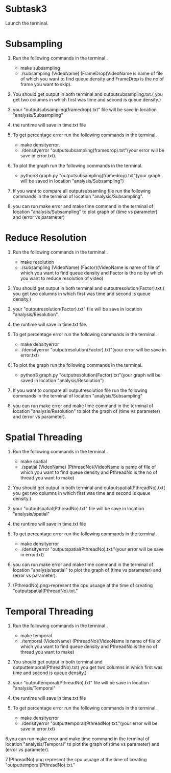 # Subtask3 #

Launch the terminal.

# Subsampling #
1. Run the following commands in the terminal .
      - make subsampling
      - ./subsampling (VideoName) (FrameDrop(VideoName is name of file of which you want to find queue density and FrameDrop is the no of frame you want to skip).
2. You should get output in both terminal and outputsubsampling<FrameDrop>.txt.( you get two columns in which first was time and second is queue density.)

3. your "outputsubsampling(framedrop).txt" file will be save in location "analysis/Subsampling"
4. the runtime will save in time.txt file
5. To get percentage error run the following commands in the terminal.
     - make densityerror.
     - ./densityerror "outputsubsampling(framedrop).txt"(your error will be save in error.txt).

6. To plot the graph run the following commands in the terminal.
     - python3 graph.py "outputsubsampling(framedrop).txt"(your graph will be saved in location "analysis/Subsampling")

7. If you want to compare all outputsubsamling file run the following commands in the terminal of location "analysis/Subsampling".
8. you can run make error and make time command in  the terminal of location "analysis/Subsampling" to plot graph of (time vs parameter) and (error vs parameter)

# Reduce Resolution #
1. Run the following commands in the terminal .

      - make resolution
      - ./subsampling (VideoName) (Factor)(VideoName is name of file of which you want to find queue density and Factor is the no by which you want to            reduce resolution of video)

2. You should get output in both terminal and outputresolution(Factor).txt.( you get two columns in which first was time and second is queue density.)

3. your "outputresolution(Factor).txt" file will be save in location "analysis/Resolution".

4. the runtime will save in time.txt file.

5. To get percentage error run the following commands in the terminal.

      - make densityerror 
      - ./densityerror "outputresolution(Factor).txt"(your error will be save in error.txt)

6. To plot the graph run the following commands in the terminal.
      - python3 graph.py "outputresolution(Factor).txt"(your graph will be saved in location "analysis/Resolution")

7. If you want to compare all outputresolution file run the following commands in the terminal of location "analysis/Subsampling"

8. you can run make error and make time command in the terminal of location "analysis/Resolution" to plot the graph of (time vs parameter) and (error vs parameter).

# Spatial Threading #
1. Run the following commands in the terminal .

      - make spatial
      - ./spatial (VideoName) (PthreadNo)(VideoName is name of file of which you want to find queue density and PthreadNo is the no of thread you want to make)

2. You should get output in both terminal and outputspatial(PthreadNo).txt( you get two columns in which first was time and second is queue density.)

3. your "outputspatial(PthreadNo).txt" file will be save in location "analysis/spatial"

4. the runtime will save in time.txt file

5. To get percentage error run the following commands in the terminal.

      - make densityerror 
      - ./densityerror "outputspatial(PthreadNo).txt."(your error will be save in error.txt)

6. you can run make error and make time command in the terminal of location "analysis/spatial" to plot the graph of (time vs parameter) and (error vs parameter).

7. (PthreadNo).png>represent the cpu usuage at the time of creating "outputspatial(PthreadNo).txt."

# Temporal Threading #
1. Run the following commands in the terminal .

      - make temporal
      - ./temporal (VideoName) (PthreadNo)(VideoName is name of file of which you want to find queue density and PthreadNo is the no of thread you want           to make)

2. You should get output in both terminal and outputtemporal(PthreadNo).txt( you get two columns in which first was time and second is queue density.)

3. your "outputtemporal(PthreadNo).txt" file will be save in location "analysis/Temporal"

4. the runtime will save in time.txt file

5. To get percentage error run the following commands in the terminal.

      - make densityerror 
      - ./densityerror "outputtemporal(PthreadNo).txt."(your error will be save in error.txt)

6.you can run make error and make time command in the terminal of location "analysis/Temporal" to plot the graph of (time vs parameter) and (error vs parameter).

7.(PthreadNo).png represent the cpu usuage at the time of creating "outputtemporal(PthreadNo).txt."
